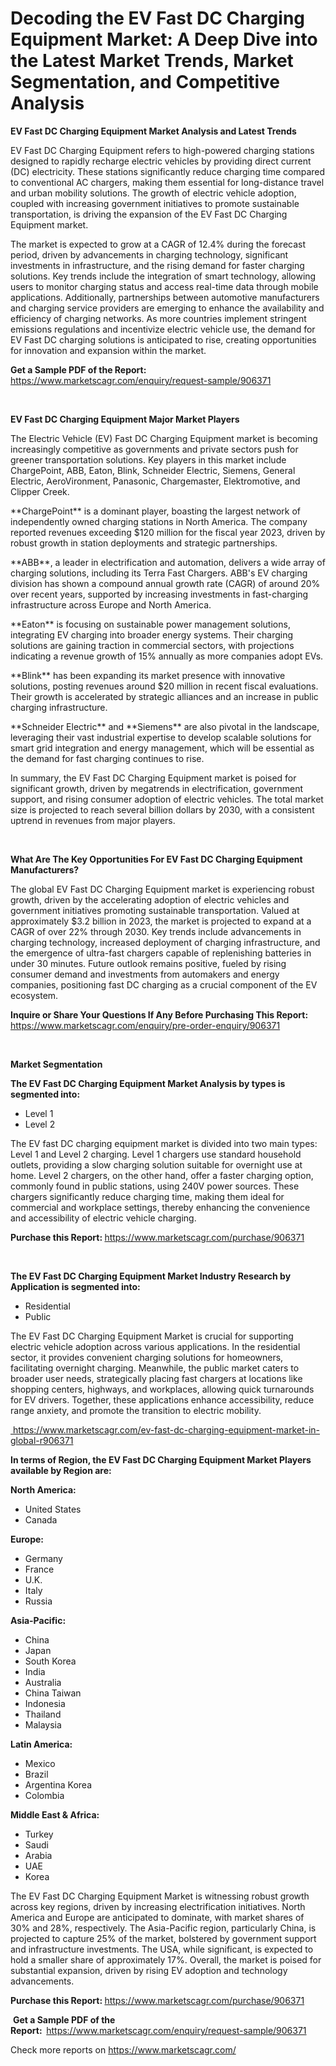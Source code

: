 <p><h1>Decoding the EV Fast DC Charging Equipment Market: A Deep Dive into the Latest Market Trends, Market Segmentation, and Competitive Analysis</h1></p><p><strong>EV Fast DC Charging Equipment Market Analysis and Latest Trends</strong></p>
<p><p>EV Fast DC Charging Equipment refers to high-powered charging stations designed to rapidly recharge electric vehicles by providing direct current (DC) electricity. These stations significantly reduce charging time compared to conventional AC chargers, making them essential for long-distance travel and urban mobility solutions. The growth of electric vehicle adoption, coupled with increasing government initiatives to promote sustainable transportation, is driving the expansion of the EV Fast DC Charging Equipment market.</p><p>The market is expected to grow at a CAGR of 12.4% during the forecast period, driven by advancements in charging technology, significant investments in infrastructure, and the rising demand for faster charging solutions. Key trends include the integration of smart technology, allowing users to monitor charging status and access real-time data through mobile applications. Additionally, partnerships between automotive manufacturers and charging service providers are emerging to enhance the availability and efficiency of charging networks. As more countries implement stringent emissions regulations and incentivize electric vehicle use, the demand for EV Fast DC charging solutions is anticipated to rise, creating opportunities for innovation and expansion within the market.</p></p>
<p><strong>Get a Sample PDF of the Report:&nbsp;</strong> <a href="https://www.marketscagr.com/enquiry/request-sample/906371?utm_campaign=2648&utm_medium=2&utm_source=Github&utm_content=ia&utm_term=21032025&utm_id=ev-fast-dc-charging-equipment">https://www.marketscagr.com/enquiry/request-sample/906371</a></p>
<p>&nbsp;</p>
<p><strong>EV Fast DC Charging Equipment Major Market Players</strong></p>
<p><p>The Electric Vehicle (EV) Fast DC Charging Equipment market is becoming increasingly competitive as governments and private sectors push for greener transportation solutions. Key players in this market include ChargePoint, ABB, Eaton, Blink, Schneider Electric, Siemens, General Electric, AeroVironment, Panasonic, Chargemaster, Elektromotive, and Clipper Creek.</p><p>**ChargePoint** is a dominant player, boasting the largest network of independently owned charging stations in North America. The company reported revenues exceeding $120 million for the fiscal year 2023, driven by robust growth in station deployments and strategic partnerships.</p><p>**ABB**, a leader in electrification and automation, delivers a wide array of charging solutions, including its Terra Fast Chargers. ABB's EV charging division has shown a compound annual growth rate (CAGR) of around 20% over recent years, supported by increasing investments in fast-charging infrastructure across Europe and North America.</p><p>**Eaton** is focusing on sustainable power management solutions, integrating EV charging into broader energy systems. Their charging solutions are gaining traction in commercial sectors, with projections indicating a revenue growth of 15% annually as more companies adopt EVs.</p><p>**Blink** has been expanding its market presence with innovative solutions, posting revenues around $20 million in recent fiscal evaluations. Their growth is accelerated by strategic alliances and an increase in public charging infrastructure.</p><p>**Schneider Electric** and **Siemens** are also pivotal in the landscape, leveraging their vast industrial expertise to develop scalable solutions for smart grid integration and energy management, which will be essential as the demand for fast charging continues to rise.</p><p>In summary, the EV Fast DC Charging Equipment market is poised for significant growth, driven by megatrends in electrification, government support, and rising consumer adoption of electric vehicles. The total market size is projected to reach several billion dollars by 2030, with a consistent uptrend in revenues from major players.</p></p>
<p>&nbsp;</p>
<p><strong>What Are The Key Opportunities For EV Fast DC Charging Equipment Manufacturers?</strong></p>
<p><p>The global EV Fast DC Charging Equipment market is experiencing robust growth, driven by the accelerating adoption of electric vehicles and government initiatives promoting sustainable transportation. Valued at approximately $3.2 billion in 2023, the market is projected to expand at a CAGR of over 22% through 2030. Key trends include advancements in charging technology, increased deployment of charging infrastructure, and the emergence of ultra-fast chargers capable of replenishing batteries in under 30 minutes. Future outlook remains positive, fueled by rising consumer demand and investments from automakers and energy companies, positioning fast DC charging as a crucial component of the EV ecosystem.</p></p>
<p><strong>Inquire or Share Your Questions If Any Before Purchasing This Report:</strong> <a href="https://www.marketscagr.com/enquiry/pre-order-enquiry/906371?utm_campaign=2648&utm_medium=2&utm_source=Github&utm_content=ia&utm_term=21032025&utm_id=ev-fast-dc-charging-equipment">https://www.marketscagr.com/enquiry/pre-order-enquiry/906371</a></p>
<p>&nbsp;</p>
<p><strong>Market Segmentation</strong></p>
<p><strong>The EV Fast DC Charging Equipment Market Analysis by types is segmented into:</strong></p>
<p><ul><li>Level 1</li><li>Level 2</li></ul></p>
<p><p>The EV fast DC charging equipment market is divided into two main types: Level 1 and Level 2 charging. Level 1 chargers use standard household outlets, providing a slow charging solution suitable for overnight use at home. Level 2 chargers, on the other hand, offer a faster charging option, commonly found in public stations, using 240V power sources. These chargers significantly reduce charging time, making them ideal for commercial and workplace settings, thereby enhancing the convenience and accessibility of electric vehicle charging.</p></p>
<p><strong>Purchase this Report:&nbsp;</strong><a href="https://www.marketscagr.com/purchase/906371?utm_campaign=2648&utm_medium=2&utm_source=Github&utm_content=ia&utm_term=21032025&utm_id=ev-fast-dc-charging-equipment">https://www.marketscagr.com/purchase/906371</a></p>
<p>&nbsp;</p>
<p><strong>The EV Fast DC Charging Equipment Market Industry Research by Application is segmented into:</strong></p>
<p><ul><li>Residential</li><li>Public</li></ul></p>
<p><p>The EV Fast DC Charging Equipment Market is crucial for supporting electric vehicle adoption across various applications. In the residential sector, it provides convenient charging solutions for homeowners, facilitating overnight charging. Meanwhile, the public market caters to broader user needs, strategically placing fast chargers at locations like shopping centers, highways, and workplaces, allowing quick turnarounds for EV drivers. Together, these applications enhance accessibility, reduce range anxiety, and promote the transition to electric mobility.</p></p>
<p><a href="https://www.marketscagr.com/ev-fast-dc-charging-equipment-market-in-global-r906371?utm_campaign=2648&utm_medium=2&utm_source=Github&utm_content=ia&utm_term=21032025&utm_id=ev-fast-dc-charging-equipment">&nbsp;https://www.marketscagr.com/ev-fast-dc-charging-equipment-market-in-global-r906371</a></p>
<p><strong>In terms of Region, the EV Fast DC Charging Equipment Market Players available by Region are:</strong></p>
<p>
    <p> <strong> North America: </strong>
        <ul>
            <li>United States</li>
            <li>Canada</li>
        </ul>
        </p> 
    <p> <strong> Europe: </strong>
        <ul>
            <li>Germany</li>
            <li>France</li>
            <li>U.K.</li>
            <li>Italy</li>
            <li>Russia</li>
        </ul>
        </p> 
    <p> <strong> Asia-Pacific: </strong>
        <ul>
            <li>China</li>
            <li>Japan</li>
            <li>South Korea</li>
            <li>India</li>
            <li>Australia</li>
            <li>China Taiwan</li>
            <li>Indonesia</li>
            <li>Thailand</li>
            <li>Malaysia</li>
        </ul>
        </p> 
    <p> <strong> Latin America: </strong>
        <ul>
            <li>Mexico</li>
            <li>Brazil</li>
            <li>Argentina Korea</li>
            <li>Colombia</li>
        </ul>
        </p> 
    <p> <strong> Middle East & Africa: </strong>
        <ul>
            <li>Turkey</li>
            <li>Saudi</li>
            <li>Arabia</li>
            <li>UAE</li>
            <li>Korea</li>
        </ul>
    </p>
    </p>
<p><p>The EV Fast DC Charging Equipment Market is witnessing robust growth across key regions, driven by increasing electrification initiatives. North America and Europe are anticipated to dominate, with market shares of 30% and 28%, respectively. The Asia-Pacific region, particularly China, is projected to capture 25% of the market, bolstered by government support and infrastructure investments. The USA, while significant, is expected to hold a smaller share of approximately 17%. Overall, the market is poised for substantial expansion, driven by rising EV adoption and technology advancements.</p></p>
<p><strong>Purchase this Report: </strong><a href="https://www.marketscagr.com/purchase/906371?utm_campaign=2648&utm_medium=2&utm_source=Github&utm_content=ia&utm_term=21032025&utm_id=ev-fast-dc-charging-equipment">https://www.marketscagr.com/purchase/906371</a></p>
<p>&nbsp;<strong>Get a Sample PDF of the Report:&nbsp;&nbsp;</strong><a href="https://www.marketscagr.com/enquiry/request-sample/906371?utm_campaign=2648&utm_medium=2&utm_source=Github&utm_content=ia&utm_term=21032025&utm_id=ev-fast-dc-charging-equipment">https://www.marketscagr.com/enquiry/request-sample/906371</a></p>
<p><strong></strong></p>
<p>Check more reports on <a href="https://www.marketscagr.com/?utm_campaign=2648&utm_medium=2&utm_source=Github&utm_content=ia&utm_term=21032025&utm_id=ev-fast-dc-charging-equipment">https://www.marketscagr.com/</a></p>